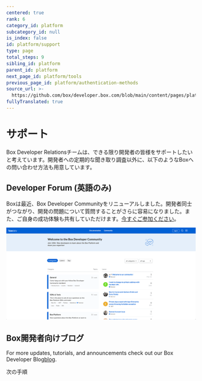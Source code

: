 ```yaml
---
centered: true
rank: 6
category_id: platform
subcategory_id: null
is_index: false
id: platform/support
type: page
total_steps: 9
sibling_id: platform
parent_id: platform
next_page_id: platform/tools
previous_page_id: platform/authentication-methods
source_url: >-
  https://github.com/box/developer.box.com/blob/main/content/pages/platform/support.md
fullyTranslated: true
---
```

# サポート

Box Developer Relationsチームは、できる限り開発者の皆様をサポートしたいと考えています。開発者への定期的な聞き取り調査以外に、以下のようなBoxへの問い合わせ方法も用意しています。

## Developer Forum (英語のみ)

Boxは最近、Box Developer Communityをリニューアルしました。開発者同士がつながり、開発の問題について質問することがさらに容易になりました。また、ご自身の成功体験も共有していただけます。[今すぐご参加ください][forum]。

<ImageFrame center>

![Box Developer Forum (英語のみ)](images/forum.png)

</ImageFrame>

## Box開発者向けブログ

For more updates, tutorials, and announcements check out our Box Developer Blog[blog][blog].

<Next>

次の手順

</Next>

[samples]: g://cli/scripts

<!-- i18n-enable localize-links -->

[forum]: https://community.box.com/

[blog]: https://blog.box.com/category/developer

[twitter]: https://twitter.com/BoxPlatform

<!-- i18n-disable localize-links -->
